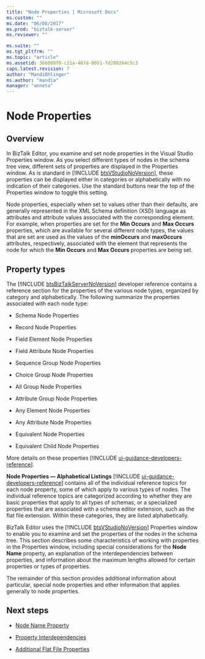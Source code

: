 ```yaml
---
title: "Node Properties | Microsoft Docs"
ms.custom: ""
ms.date: "06/08/2017"
ms.prod: "biztalk-server"
ms.reviewer: ""

ms.suite: ""
ms.tgt_pltfrm: ""
ms.topic: "article"
ms.assetid: 366080f0-c21a-467d-8051-fd280264c5c3
caps.latest.revision: 7
author: "MandiOhlinger"
ms.author: "mandia"
manager: "anneta"
---
```

# Node Properties

## Overview
In BizTalk Editor, you examine and set node properties in the Visual Studio Properties window. As you select different types of nodes in the schema tree view, different sets of properties are displayed in the Properties window. As is standard in [!INCLUDE [btsVStudioNoVersion](../includes/btsvstudionoversion-md.md)], these properties can be displayed either in categories or alphabetically with no indication of their categories. Use the standard buttons near the top of the Properties window to toggle this setting.  
  
 Node properties, especially when set to values other than their defaults, are generally represented in the XML Schema definition (XSD) language as attributes and attribute values associated with the corresponding element. For example, when properties are set for the **Min Occurs** and **Max Occurs** properties, which are available for several different node types, the values that are set are used as the values of the **minOccurs** and **maxOccurs** attributes, respectively, associated with the element that represents the node for which the **Min Occurs** and **Max Occurs** properties are being set.  

## Property types
 The [!INCLUDE [btsBizTalkServerNoVersion](../includes/btsbiztalkservernoversion-md.md)] developer reference contains a reference section for the properties of the various node types, organized by category and alphabetically. The following summarize the properties associated with each node type:  
  
-   Schema Node Properties
  
-   Record Node Properties
  
-   Field Element Node Properties
  
-   Field Attribute Node Properties
  
-   Sequence Group Node Properties
  
-   Choice Group Node Properties 
  
-   All Group Node Properties
  
-   Attribute Group Node Properties
  
-   Any Element Node Properties
  
-   Any Attribute Node Properties
  
-   Equivalent Node Properties
  
-   Equivalent Child Node Properties

More details on these properties [!INCLUDE [ui-guidance-developers-reference](../includes/ui-guidance-developers-reference.md)].
  
 <strong>Node Properties — Alphabetical Listings</strong> [!INCLUDE [ui-guidance-developers-reference](../includes/ui-guidance-developers-reference.md)] contains all of the individual reference topics for each node property, some of which apply to various types of nodes. The individual reference topics are categorized according to whether they are basic properties that apply to all types of schemas, or a specialized properties that are associated with a schema editor extension, such as the flat file extension. Within these categories, they are listed alphabetically.  
  
 BizTalk Editor uses the [!INCLUDE [btsVStudioNoVersion](../includes/btsvstudionoversion-md.md)] Properties window to enable you to examine and set the properties of the nodes in the schema tree. This section describes some characteristics of working with properties in the Properties window, including special considerations for the <strong>Node Name</strong> property, an explanation of the interdependencies between properties, and information about the maximum lengths allowed for certain properties or types of properties.  
  
 The remainder of this section provides additional information about particular, special node properties and other information that applies generally to node properties.  
  
## Next steps
  
-   [Node Name Property](../core/node-name-property.md)  
  
-   [Property Interdependencies](../core/property-interdependencies.md)  
  
-   [Additional Flat File Properties](../core/additional-flat-file-properties.md)